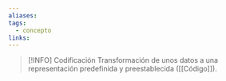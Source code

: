 ```yaml
---
aliases: 
tags:
  - concepto
links:
---
```

>[!INFO] Codificación
>Transformación de unos datos a una representación predefinida y preestablecida ([[Código]]).
>
